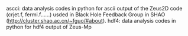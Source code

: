 
ascci: data analysis codes in python for ascii output of the Zeus2D code (crjet.f, fermi.f......) usded in Black Hole Feedback Group in SHAO (http://cluster.shao.ac.cn/~fguo/#about).
hdf4: data analysis codes in python for hdf4 output of Zeus-Mp
